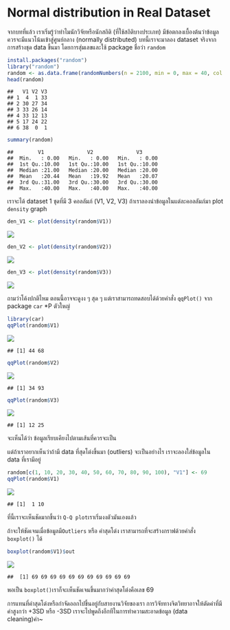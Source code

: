 # Normal distribution in Real Dataset

จากบทที่แล้ว เราเริ่มรู้ว่าทำไมนักวิจัยหรือนักสถิติ (ที่ใช้สถิติบางประเภท) มีข้อตกลงเบื้องต้นว่าข้อมูลควรจะมีแนวโน้มเข้าสู่ศูนย์กลาง (normally
distributed) บทนี้เราจะมาลอง dataset จริงจากการสร้างชุด data ขึ้นมา โดยการสุ่มเลขและใช้ package ชื่อว่า `random`

``` r
install.packages("random")
library("random")
random <- as.data.frame(randomNumbers(n = 2100, min = 0, max = 40, col = 3))
head(random) 
```

    ##   V1 V2 V3
    ## 1  4  1 33
    ## 2 30 27 34
    ## 3 33 26 14
    ## 4 33 12 13
    ## 5 17 24 22
    ## 6 38  0  1



``` r
summary(random)
```
    ##        V1              V2              V3       
    ##  Min.   : 0.00   Min.   : 0.00   Min.   : 0.00  
    ##  1st Qu.:10.00   1st Qu.:10.00   1st Qu.:10.00  
    ##  Median :21.00   Median :20.00   Median :20.00  
    ##  Mean   :20.44   Mean   :19.92   Mean   :20.07  
    ##  3rd Qu.:31.00   3rd Qu.:30.00   3rd Qu.:30.00  
    ##  Max.   :40.00   Max.   :40.00   Max.   :40.00


เราจะได้ dataset 1 ชุดที่มี 3 คอลลัมภ์ (V1, V2, V3) ถ้าเราลองนำข้อมูลในแต่ละคอลลัมภ์มา plot `density` graph

``` r
den_V1 <- plot(density(random$V1))
```

![](docs/outliers_1_files/figure-markdown_strict/unnamed-chunk-2-1.png)

``` r
den_V2 <- plot(density(random$V2))
```

![](docs/outliers_1_files/figure-markdown_strict/unnamed-chunk-2-2.png)

``` r
den_V3 <- plot(density(random$V3))
```

![](docs/outliers_1_files/figure-markdown_strict/unnamed-chunk-2-3.png)


ถามว่าโค้งปกติไหม ตอนนี้อาจจะดูงง ๆ สุด ๆ แต่เราสามารถทดสอบได้ด้วยคำสั่ง `qqPlot()` จาก package `car` \*P ตัวใหญ่

``` r
library(car)
qqPlot(random$V1)
```

![](docs/outliers_1_files/figure-markdown_strict/unnamed-chunk-3-1.png)

    ## [1] 44 68

``` r
qqPlot(random$V2)
```

![](docs/outliers_1_files/figure-markdown_strict/unnamed-chunk-3-2.png)

    ## [1] 34 93

``` r
qqPlot(random$V3)
```

![](docs/outliers_1_files/figure-markdown_strict/unnamed-chunk-3-3.png)

    ## [1] 12 25

จะเห็นได้ว่า ข้อมูลเรียบเคียงไปตามเส้นที่ควรจะเป็น

แต่ถ้าเราอยากเห็นว่าถ้ามี data ที่สุดโต่งขึ้นมา (outliers) จะเป็นอย่างไร
เราจะลองใส่ข้อมูลใน data ที่เรามีอยู่

``` r
random[c(1, 10, 20, 30, 40, 50, 60, 70, 80, 90, 100), "V1"] <- 69
qqPlot(random$V1)
```

![](docs/outliers_1_files/figure-markdown_strict/unnamed-chunk-4-1.png)

    ## [1]  1 10

ที่นี้เราจะเห็นชัดมากขึ้นว่า `Q-Q plot`เราเริ่มงงตัวมันเองแล้ว

ถ้าจะให้ชัดเจนเมื่อข้อมูลมี`Outliers` หรือ ค่าสุดโต่ง
เราสามารถที่จะสร้างกราฟด้วยคำสั่ง `boxplot()` ได้

``` r
boxplot(random$V1)$out
```

![](docs/outliers_1_files/figure-markdown_strict/unnamed-chunk-5-1.png)

    ##  [1] 69 69 69 69 69 69 69 69 69 69 69

พอเป็น `boxplot()`เราก็จะเห็นชัดเจนขึ้นมากว่าค่าสุดโต่งคือเลข 69

การแทนที่ค่าสุดโต่งหรือกำจัดออกไปขึ้นอยู่กับสายงานวิจัยของเรา การวิจัยทางจิตวิทยาอาจให้ตัดค่าที่มีค่าสูงกว่า +3SD หรือ -3SD เราจะไปพูดถึงอีกทีในการทำความสะอาดข้อมูล (data cleaning)ค่า~
